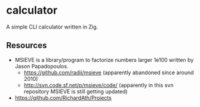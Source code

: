 # calculator
A simple CLI calculator written in Zig.



## Resources

* MSIEVE is a library/program to factorize numbers larger 1e100 written by Jason Papadopoulos.
  * https://github.com/radii/msieve (apparently abandoned since around 2010)
  * http://svn.code.sf.net/p/msieve/code/ (apparently in this svn repository MSIEVE is still getting updated)
* https://github.com/RichardAth/Projects

